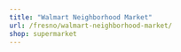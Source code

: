```yaml
---
title: "Walmart Neighborhood Market"
url: /fresno/walmart-neighborhood-market/
shop: supermarket
---
```

